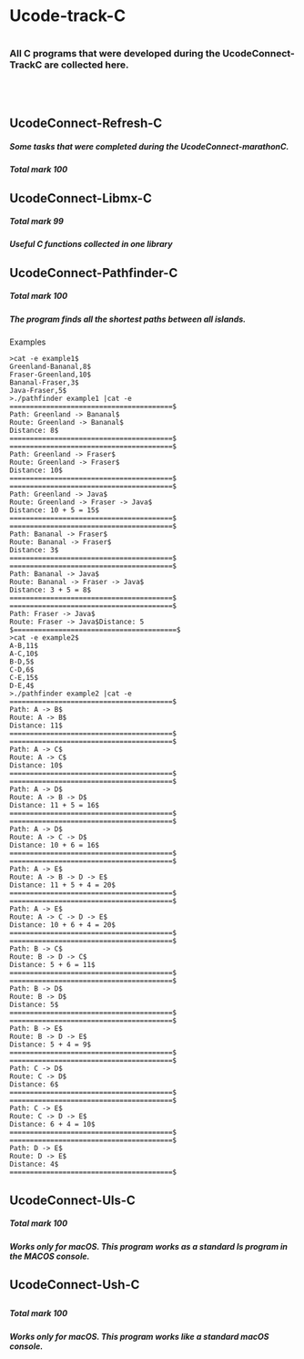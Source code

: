 <h1> Ucode-track-C <h1>

  <h3>All C programs that were developed during the UcodeConnect-TrackC are collected here.</h3>

  <br /> <br />
  <h2> UcodeConnect-Refresh-C </h2>
  <h5>Some tasks that were completed during the UcodeConnect-marathonC.</h5>
  <h5>Total mark 100</h5>
  <h2> UcodeConnect-Libmx-C </h2>
  <h5>Total mark 99</h5>
  <h5>Useful C functions collected in one library</h5>
  <h2> UcodeConnect-Pathfinder-C </h2>
  <h5>Total mark 100</h5>
  <h5>The program finds all the shortest paths between all islands.</h5>

Examples

```
>cat -e example1$
Greenland-Bananal,8$
Fraser-Greenland,10$
Bananal-Fraser,3$
Java-Fraser,5$
>./pathfinder example1 |cat -e
========================================$
Path: Greenland -> Bananal$
Route: Greenland -> Bananal$
Distance: 8$
========================================$
========================================$
Path: Greenland -> Fraser$
Route: Greenland -> Fraser$
Distance: 10$
========================================$
========================================$
Path: Greenland -> Java$
Route: Greenland -> Fraser -> Java$
Distance: 10 + 5 = 15$
========================================$
========================================$
Path: Bananal -> Fraser$
Route: Bananal -> Fraser$
Distance: 3$
========================================$
========================================$
Path: Bananal -> Java$
Route: Bananal -> Fraser -> Java$
Distance: 3 + 5 = 8$
========================================$
========================================$
Path: Fraser -> Java$
Route: Fraser -> Java$Distance: 5
$========================================$
>cat -e example2$
A-B,11$
A-C,10$
B-D,5$
C-D,6$
C-E,15$
D-E,4$
>./pathfinder example2 |cat -e
========================================$
Path: A -> B$
Route: A -> B$
Distance: 11$
========================================$
========================================$
Path: A -> C$
Route: A -> C$
Distance: 10$
========================================$
========================================$
Path: A -> D$
Route: A -> B -> D$
Distance: 11 + 5 = 16$
========================================$
========================================$
Path: A -> D$
Route: A -> C -> D$
Distance: 10 + 6 = 16$
========================================$
========================================$
Path: A -> E$
Route: A -> B -> D -> E$
Distance: 11 + 5 + 4 = 20$
========================================$
========================================$
Path: A -> E$
Route: A -> C -> D -> E$
Distance: 10 + 6 + 4 = 20$
========================================$
========================================$
Path: B -> C$
Route: B -> D -> C$
Distance: 5 + 6 = 11$
========================================$
========================================$
Path: B -> D$
Route: B -> D$
Distance: 5$
========================================$
========================================$
Path: B -> E$
Route: B -> D -> E$
Distance: 5 + 4 = 9$
========================================$
========================================$
Path: C -> D$
Route: C -> D$
Distance: 6$
========================================$
========================================$
Path: C -> E$
Route: C -> D -> E$
Distance: 6 + 4 = 10$
========================================$
========================================$
Path: D -> E$
Route: D -> E$
Distance: 4$
========================================$
 ```
  <h2> UcodeConnect-Uls-C </h2>
  <h5>Total mark 100</h5>
  <h5>Works only for macOS. This program works as a standard ls program in the MACOS console.</h5>
  <h2> UcodeConnect-Ush-C <h2>
  <h5>Total mark 100</h5>
  <h5>Works only for macOS. This program works like a standard macOS console.</h5>  
